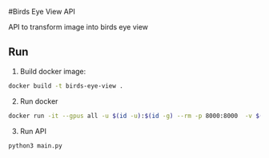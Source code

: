 #Birds Eye View API

API to transform image into birds eye view

## Run

1. Build docker image:

``` bash
docker build -t birds-eye-view .
```

2. Run docker

``` bash
docker run -it --gpus all -u $(id -u):$(id -g) --rm -p 8000:8000  -v $(pwd):/app -w /app --env DISPLAY=$DISPLAY -v /tmp/.X11-unix:/tmp/.X11-unix birds-eye-view /bin/bash
```

3. Run API
```bash
python3 main.py
```